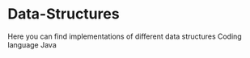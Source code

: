 # Data-Structures
Here you can find implementations of different data structures
Coding language Java
